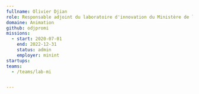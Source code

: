 ```yaml
---
fullname: Olivier Djian
role: Responsable adjoint du laboratoire d'innovation du Ministère de l'Intérieur
domaine: Animation
github: odjpromi
missions:
  - start: 2020-07-01 
    end: 2022-12-31
    status: admin
    employer: minint
startups:
teams:
  - /teams/lab-mi


---
```

